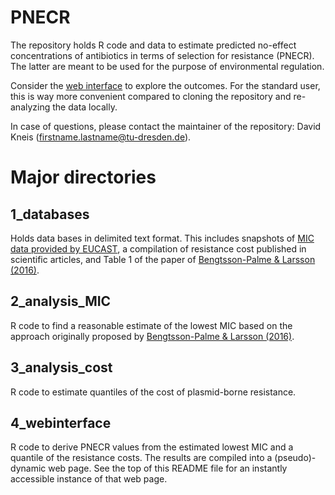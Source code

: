 # PNECR

The repository holds R code and data to estimate predicted no-effect
concentrations of antibiotics in terms of selection for resistance
(PNECR). The latter are meant to be used for the purpose of
environmental regulation.

Consider the [web interface](https://enviresist.github.io/pnecr) to explore
the outcomes. For the standard user, this is way more convenient
compared to cloning the repository and re-analyzing the data locally.

In case of questions, please contact the maintainer of the repository:
David Kneis (firstname.lastname@tu-dresden.de).

# Major directories

## 1_databases

Holds data bases in delimited text format. This includes snapshots
of [MIC data provided by EUCAST](https://mic.eucast.org/search/),
a compilation of resistance cost published in scientific articles,
and Table 1 of the paper of
[Bengtsson-Palme & Larsson (2016)](https://doi.org/10.1016/j.envint.2015.10.015).

## 2_analysis_MIC

R code to find a reasonable estimate of the lowest MIC based on the
approach originally proposed by
[Bengtsson-Palme & Larsson (2016)](https://doi.org/10.1016/j.envint.2015.10.015).

## 3_analysis_cost

R code to estimate quantiles of the cost of plasmid-borne resistance.

## 4_webinterface

R code to derive PNECR values from the estimated
lowest MIC and a quantile of the resistance costs. The results are
compiled into a (pseudo)-dynamic web page. See the top of this README
file for an instantly accessible instance of that web page.
